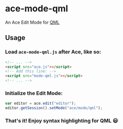 # ace-mode-qml
An Ace Edit Mode for [QML](https://en.wikipedia.org/wiki/QML)


## Usage

### Load `ace-mode-qml.js` after Ace, like so:

```html
<!-- ... -->
<script src="ace.js"></script>
<!-- Add this line: -->
<script src="mode-qml.js"></script>
<!-- ... -->
```

### Initialize the Edit Mode:

```js
var editor = ace.edit("editor");
editor.getSession().setMode("ace/mode/qml");
```

### That's it! Enjoy syntax highlighting for QML :smiley:
